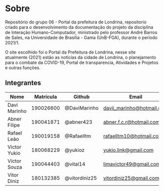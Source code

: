 # Sobre

Repositório do grupo 06 - Portal da prefeitura de Londrina, repositorio criado para o desenvolvimento da documentação do projeto da disciplina de Interação Humano-Computador, ministrado pelo professor André Barros de Sales, na Universidade de Brasília - Gama (UnB-FGA), durante o período 2021/1.

O site escolhido foi o Portal da Prefeitura de Londrina, nesse site atualmente (2021) estão as noticías da cidade de Londrina, o planejamento para o combate da COVID-19, Portal de transparencia, Atividades e Projetos e outras funções.

## Integrantes
| Nome | Matrícula | Github | Email |
|------|-----------|--------|---------|
|Davi Marinho|190026600|@DaviMarinho|davii_marinho@hotmail.com|
|Abner Filipe|190041871|@abner423|abner.f.c.r@hotmail.com|
|Rafael Leão|190019158|@Rafaelltm|rafaelltm10@hotmail.com|
|Victor Yukio|180068229|@yukioz|yukio.link@gmail.com|
|Victor Souza|190044403|@vital14|limavictor49@gmail.com|
|Vitor Diniz |180132385 |@vitordiniz25|vitordiniz25@gmail.com|